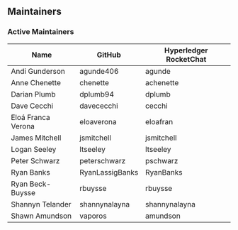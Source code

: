 ## Maintainers

### Active Maintainers
| Name | GitHub | Hyperledger RocketChat |
| --- | --- | --- |
| Andi Gunderson | agunde406 | agunde |
| Anne Chenette | chenette | achenette |
| Darian Plumb | dplumb94 | dplumb |
| Dave Cecchi | davececchi | cecchi |
| Eloá Franca Verona | eloaverona | eloafran |
| James Mitchell | jsmitchell | jsmitchell |
| Logan Seeley | ltseeley | ltseeley |
| Peter Schwarz | peterschwarz | pschwarz |
| Ryan Banks | RyanLassigBanks | RyanBanks |
| Ryan Beck-Buysse | rbuysse | rbuysse |
| Shannyn Telander | shannynalayna | shannynalayna |
| Shawn Amundson | vaporos | amundson |
